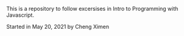 This is a repository to follow excersises in Intro to Programming with Javascript.

Started in May 20, 2021 by Cheng Ximen

